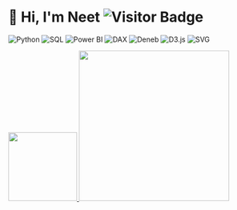 # 👋 Hi, I'm Neet <img src="https://komarev.com/ghpvc/?username=neetmadann&color=e91e63" alt="Visitor Badge" />
![Python](https://img.shields.io/badge/Python-e91e63?labelColor=000000&logo=Python&logoColor=e91e63)
![SQL](https://img.shields.io/badge/SQL-e91e63?labelColor=000000&logo=MySQL&logoColor=white)
![Power BI](https://img.shields.io/badge/Power%20BI-e91e63?labelColor=000000&logo=Power-BI&logoColor=e91e63)
![DAX](https://img.shields.io/badge/DAX-e91e63?labelColor=000000&logo=Microsoft&logoColor=e91e63)
![Deneb](https://img.shields.io/badge/Deneb-e91e63?labelColor=000000&logo=Vega&logoColor=e91e63)
![D3.js](https://img.shields.io/badge/D3.js-e91e63?labelColor=000000&logo=D3.js&logoColor=e91e63)
![SVG](https://img.shields.io/badge/SVG-e91e63?labelColor=000000&logo=svg&logoColor=e91e63)


<a href="https://github.com/neetmadann">
  <img height="137px" src="https://github-readme-stats.vercel.app/api?username=neetmadann&hide_title=true&hide_border=true&show_icons=true&include_all_commits=true&count_private=true&line_height=21&text_color=ffffff&icon_color=ffffff&bg_color=0,2a5298,c471ed,f06292,CCFF00&theme=graywhite" />
  <img height="300px" src="https://github-readme-stats.vercel.app/api/top-langs/?username=neetmadann&hide=html&hide_title=true&hide_border=true&layout=compact&langs_count=6&text_color=ffffff&icon_color=ffffff&bg_color=0,2a5298,c471ed,f06292,CCFF00&theme=graywhite" />

